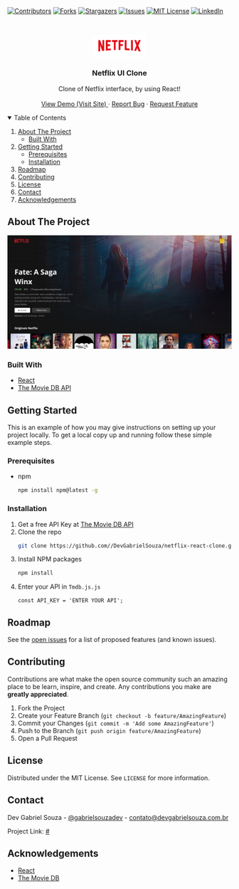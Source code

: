 


<!-- PROJECT SHIELDS -->
[![Contributors][contributors-shield]][contributors-url]
[![Forks][forks-shield]][forks-url]
[![Stargazers][stars-shield]][stars-url]
[![Issues][issues-shield]][issues-url]
[![MIT License][license-shield]][license-url]
[![LinkedIn][linkedin-shield]][linkedin-url]



<!-- PROJECT LOGO -->
<br />
<p align="center">
  <a href="https://github.com/DevGabrielSouza/netflix-react-clone/">
    <img src="public/logo.png" alt="Logo" width="120">
  </a>

  <h3 align="center">Netflix UI Clone</h3>

  <p align="center">
    Clone of Netflix interface, by using React!
    <br />
    <br />
    <a href="#" target="_blank">View Demo (Visit Site) </a>
    ·
    <a href="https://github.com/DevGabrielSouza/netflix-react-clone/issues">Report Bug</a>
    ·
    <a href="https://github.com/DevGabrielSouza/netflix-react-clone/issues">Request Feature</a>
  </p>
</p>



<!-- TABLE OF CONTENTS -->
<details open="open">
  <summary>Table of Contents</summary>
  <ol>
    <li>
      <a href="#about-the-project">About The Project</a>
      <ul>
        <li><a href="#built-with">Built With</a></li>
      </ul>
    </li>
    <li>
      <a href="#getting-started">Getting Started</a>
      <ul>
        <li><a href="#prerequisites">Prerequisites</a></li>
        <li><a href="#installation">Installation</a></li>
      </ul>
    </li>
    <li><a href="#roadmap">Roadmap</a></li>
    <li><a href="#contributing">Contributing</a></li>
    <li><a href="#license">License</a></li>
    <li><a href="#contact">Contact</a></li>
    <li><a href="#acknowledgements">Acknowledgements</a></li>
  </ol>
</details>



<!-- ABOUT THE PROJECT -->
## About The Project

![product-screenshot](public/screenshot.jpg)

### Built With
* [React](https://pt-br.reactjs.org/)
* [The Movie DB API](https://developers.themoviedb.org/3)



<!-- GETTING STARTED -->
## Getting Started

This is an example of how you may give instructions on setting up your project locally.
To get a local copy up and running follow these simple example steps.

### Prerequisites

* npm
  ```sh
  npm install npm@latest -g
  ```

### Installation

1. Get a free API Key at [The Movie DB API](https://developers.themoviedb.org/3)
2. Clone the repo
   ```sh
   git clone https://github.com//DevGabrielSouza/netflix-react-clone.git
   ```
3. Install NPM packages
   ```sh
   npm install
   ```
4. Enter your API in `Tmdb.js.js`
   ```JS
   const API_KEY = 'ENTER YOUR API';
   ```



<!-- ROADMAP -->
## Roadmap

See the [open issues](https://github.com/DevGabrielSouza/netflix-react-clone/issues) for a list of proposed features (and known issues).



<!-- CONTRIBUTING -->
## Contributing

Contributions are what make the open source community such an amazing place to be learn, inspire, and create. Any contributions you make are **greatly appreciated**.

1. Fork the Project
2. Create your Feature Branch (`git checkout -b feature/AmazingFeature`)
3. Commit your Changes (`git commit -m 'Add some AmazingFeature'`)
4. Push to the Branch (`git push origin feature/AmazingFeature`)
5. Open a Pull Request



<!-- LICENSE -->
## License

Distributed under the MIT License. See `LICENSE` for more information.



<!-- CONTACT -->
## Contact

Dev Gabriel Souza - [@gabrielsouzadev](https://twitter.com/gabrielsouzadev) - contato@devgabrielsouza.com.br

Project Link: [#](#)



<!-- ACKNOWLEDGEMENTS -->
## Acknowledgements
* [React](https://pt-br.reactjs.org)
* [The Movie DB](https://developers.themoviedb.org/3)


<!-- MARKDOWN LINKS & IMAGES -->
<!-- https://www.markdownguide.org/basic-syntax/#reference-style-links -->
[contributors-shield]: https://img.shields.io/github/contributors/DevGabrielSouza/netflix-react-clone.svg?style=for-the-badge
[contributors-url]: https://github.com/DevGabrielSouza/netflix-react-clone/graphs/contributors
[forks-shield]: https://img.shields.io/github/forks/DevGabrielSouza/Best-README-Template.svg?style=for-the-badge
[forks-url]: https://github.com/DevGabrielSouza/netflix-react-clone/network/members
[stars-shield]: https://img.shields.io/github/stars/DevGabrielSouza/Best-README-Template.svg?style=for-the-badge
[stars-url]: https://github.com/DevGabrielSouza/netflix-react-clone/stargazers
[issues-shield]: https://img.shields.io/github/issues/DevGabrielSouza/Best-README-Template.svg?style=for-the-badge
[issues-url]: https://github.com/DevGabrielSouza/netflix-react-clone/issues
[license-shield]: https://img.shields.io/github/license/DevGabrielSouza/Best-README-Template.svg?style=for-the-badge
[license-url]: htthttps://github.com/DevGabrielSouza/netflix-react-clone/blob/master/LICENSE.txt
[linkedin-shield]: https://img.shields.io/badge/-LinkedIn-black.svg?style=for-the-badge&logo=linkedin&colorB=555
[linkedin-url]: https://www.linkedin.com/in/devgabrielsouza/
[product-screenshot]: public/screenshot.jpg
